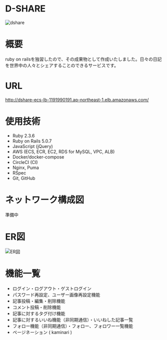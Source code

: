 # D-SHARE
![dshare](https://user-images.githubusercontent.com/54488985/90948026-9d532580-e475-11ea-845d-f1bacbcbbfc5.png)
# 概要
ruby on railsを独習したので、その成果物として作成いたしました。日々の日記を世界中の人々とシェアすることのできるサービスです。
# URL
http://dshare-ecs-lb-1191990191.ap-northeast-1.elb.amazonaws.com/
# 使用技術
- Ruby 2.3.6
- Ruby on Rails 5.0.7
- JavaScript (jQuery)
- AWS (ECS, ECR, EC2, RDS for MySQL, VPC, ALB)
- Docker/docker-compose
- CircleCI (CI)
- Nginx, Puma
- RSpec
- Git, GitHub
# ネットワーク構成図
準備中
# ER図
![ER図 ](https://user-images.githubusercontent.com/54488985/90948744-e78bd500-e47c-11ea-91d4-694dc75963ca.jpg)
# 機能一覧
- ログイン・ログアウト・ゲストログイン
- パスワード再設定、ユーザー画像再設定機能
- 記事投稿・編集・削除機能
- コメント投稿・削除機能
- 記事に対するタグ付け機能
- 記事に対するいいね機能（非同期通信）・いいねした記事一覧
- フォロー機能（非同期通信）・フォロー、フォロワー一覧機能
- ページネーション ( kaminari )